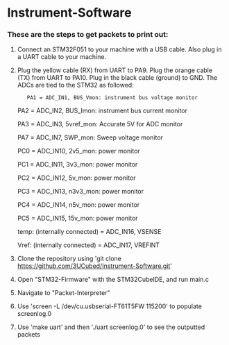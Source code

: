 # Instrument-Software
### These are the steps to get packets to print out:
  1. Connect an STM32F051 to your machine with a USB cable. Also plug in a UART cable to your machine.
  2. Plug the yellow cable (RX) from UART to PA9. Plug the orange cable (TX) from UART to PA10. Plug in the black cable (ground) to GND. The ADCs are tied      to the STM32 as followed:

         	PA1 = ADC_IN1, BUS_Vmon: instrument bus voltage monitor
	 
	 	PA2 = ADC_IN2, BUS_Imon: instrument bus current monitor
	 
	 	PA3 = ADC_IN3, 5vref_mon: Accurate 5V for ADC monitor
	 
	 	PA7 = ADC_IN7, SWP_mon: Sweep voltage monitor
	 
	 	PC0 = ADC_IN10, 2v5_mon: power monitor
	 
	 	PC1 = ADC_IN11, 3v3_mon: power monitor
	 
	 	PC2 = ADC_IN12, 5v_mon: power monitor
	 
	 	PC3 = ADC_IN13, n3v3_mon: power monitor
	 
	 	PC4 = ADC_IN14, n5v_mon: power monitor
	 
	 	PC5 = ADC_IN15, 15v_mon: power monitor
	 
	 	temp: (internally connected) = ADC_IN16, VSENSE
	 
	 	Vref: (internally connected) = ADC_IN17, VREFINT
	 
  3. Clone the repository using 'git clone https://github.com/3UCubed/Instrument-Software.git'
  4. Open "STM32-Firmware" with the STM32CubeIDE, and run main.c
  5. Navigate to "Packet-Interpreter"
  6. Use 'screen -L /dev/cu.usbserial-FT61T5FW 115200' to populate screenlog.0
  7. Use 'make uart' and then './uart screenlog.0' to see the outputted packets
